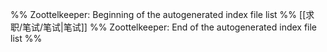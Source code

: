 %% Zoottelkeeper: Beginning of the autogenerated index file list  %%
 [[求职/笔试/笔试|笔试]]
%% Zoottelkeeper: End of the autogenerated index file list  %%
